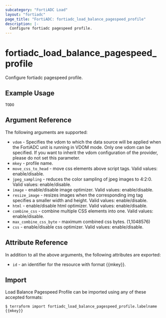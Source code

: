 ```yaml
---
subcategory: "FortiADC Load"
layout: "fortiadc"
page_title: "FortiADC: fortiadc_load_balance_pagespeed_profile"
description: |-
  Configure fortiadc pagespeed profile.
---
```


# fortiadc_load_balance_pagespeed_profile
Configure fortiadc pagespeed profile.

## Example Usage
```hcl
TODO
```

## Argument Reference

The following arguments are supported:

* `vdom` - Specifies the vdom to which the data source will be applied when the FortiADC unit is running in VDOM mode. Only one vdom can be specified. If you want to inherit the vdom configuration of the provider, please do not set this parameter.
* `mkey` - profile name.
* `move_css_to_head` - move css elements above script tags. Valid values: enable/disable.
* `jpeg_sampling` - reduces the color sampling of jpeg images to 4:2:0. Valid values: enable/disable.
* `image` - enable/disable image optimizer. Valid values: enable/disable.
* `resize_image` - resizes images when the corresponding img tag specifies a smaller width and height. Valid values: enable/disable.
* `html` - enable/disable html optimizer. Valid values: enable/disable.
* `combine_css` - combine multiple CSS elements into one. Valid values: enable/disable.
* `max_combine_css_byte` - maximum combined css bytes. (1,1048576)
* `css` - enable/disable css optimizer. Valid values: enable/disable.

## Attribute Reference

In addition to all the above arguments, the following attributes are exported:
* `id` - an identifier for the resource with format {{mkey}}.

## Import
 Load Balance Pagespeed Profile can be imported using any of these accepted formats:
```
$ terraform import fortiadc_load_balance_pagespeed_profile.labelname {{mkey}}
```
